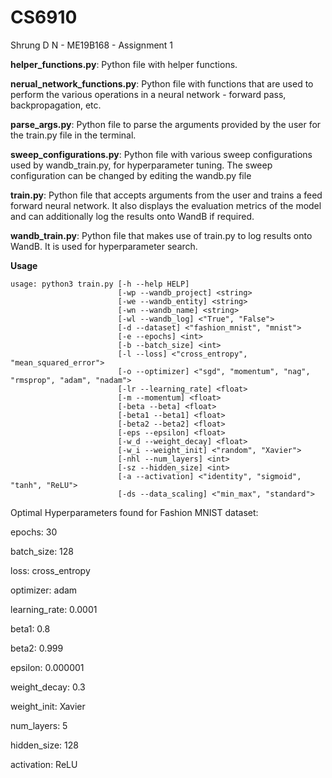 # CS6910
Shrung D N - ME19B168 - Assignment 1

**helper_functions.py**: 
Python file with helper functions.


**nerual_network_functions.py**:
Python file with functions that are used to perform the various operations in a neural network - forward pass, backpropagation, etc.


**parse_args.py**:
Python file to parse the arguments provided by the user for the train.py file in the terminal. 


**sweep_configurations.py**:
Python file with various sweep configurations used by wandb_train.py, for hyperparameter tuning. The sweep configuration can be changed by editing the wandb.py file


**train.py**:
Python file that accepts arguments from the user and trains a feed forward neural network. It also displays the evaluation metrics of the model and can additionally log the results onto WandB if required. 


**wandb_train.py**:
Python file that makes use of train.py to log results onto WandB. It is used for hyperparameter search. 



**Usage**
```
usage: python3 train.py [-h --help HELP] 
                        [-wp --wandb_project] <string>
                        [-we --wandb_entity] <string>
                        [-wn --wandb_name] <string>
                        [-wl --wandb_log] <"True", "False">
                        [-d --dataset] <"fashion_mnist", "mnist">
                        [-e --epochs] <int>
                        [-b --batch_size] <int>
                        [-l --loss] <"cross_entropy", "mean_squared_error">
                        [-o --optimizer] <"sgd", "momentum", "nag", "rmsprop", "adam", "nadam">
                        [-lr --learning_rate] <float>
                        [-m --momentum] <float>
                        [-beta --beta] <float>
                        [-beta1 --beta1] <float>
                        [-beta2 --beta2] <float>
                        [-eps --epsilon] <float>
                        [-w_d --weight_decay] <float>
                        [-w_i --weight_init] <"random", "Xavier">
                        [-nhl --num_layers] <int>
                        [-sz --hidden_size] <int>
                        [-a --activation] <"identity", "sigmoid", "tanh", "ReLU">
                        [-ds --data_scaling] <"min_max", "standard">       	
```

Optimal Hyperparameters found for Fashion MNIST dataset:

epochs: 30

batch_size: 128

loss: cross_entropy

optimizer: adam

learning_rate: 0.0001

beta1: 0.8

beta2: 0.999

epsilon: 0.000001

weight_decay: 0.3

weight_init: Xavier 

num_layers: 5

hidden_size: 128

activation: ReLU